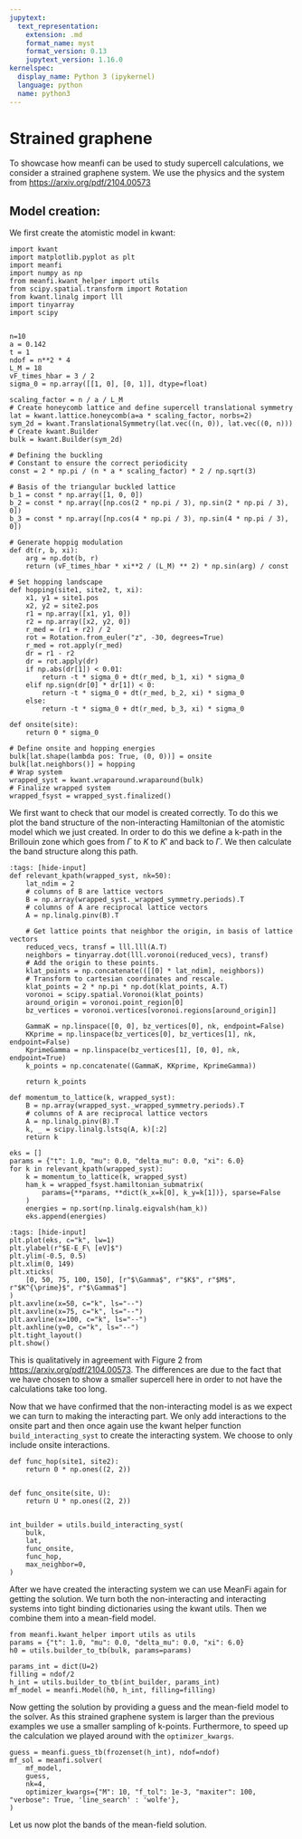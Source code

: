 ```yaml
---
jupytext:
  text_representation:
    extension: .md
    format_name: myst
    format_version: 0.13
    jupytext_version: 1.16.0
kernelspec:
  display_name: Python 3 (ipykernel)
  language: python
  name: python3
---
```


# Strained graphene

To showcase how meanfi can be used to study supercell calculations, we consider a strained graphene system. We use the physics and the system from https://arxiv.org/pdf/2104.00573

## Model creation:

We first create the atomistic model in kwant:

```{code-cell} ipython3
import kwant
import matplotlib.pyplot as plt
import meanfi
import numpy as np
from meanfi.kwant_helper import utils
from scipy.spatial.transform import Rotation
from kwant.linalg import lll
import tinyarray
import scipy


n=10
a = 0.142
t = 1
ndof = n**2 * 4
L_M = 18
vF_times_hbar = 3 / 2
sigma_0 = np.array([[1, 0], [0, 1]], dtype=float)

scaling_factor = n / a / L_M
# Create honeycomb lattice and define supercell translational symmetry
lat = kwant.lattice.honeycomb(a=a * scaling_factor, norbs=2)
sym_2d = kwant.TranslationalSymmetry(lat.vec((n, 0)), lat.vec((0, n)))
# Create kwant.Builder
bulk = kwant.Builder(sym_2d)

# Defining the buckling
# Constant to ensure the correct periodicity
const = 2 * np.pi / (n * a * scaling_factor) * 2 / np.sqrt(3)

# Basis of the triangular buckled lattice
b_1 = const * np.array([1, 0, 0])
b_2 = const * np.array([np.cos(2 * np.pi / 3), np.sin(2 * np.pi / 3), 0])
b_3 = const * np.array([np.cos(4 * np.pi / 3), np.sin(4 * np.pi / 3), 0])

# Generate hoppig modulation
def dt(r, b, xi):
    arg = np.dot(b, r)
    return (vF_times_hbar * xi**2 / (L_M) ** 2) * np.sin(arg) / const

# Set hopping landscape
def hopping(site1, site2, t, xi):
    x1, y1 = site1.pos
    x2, y2 = site2.pos
    r1 = np.array([x1, y1, 0])
    r2 = np.array([x2, y2, 0])
    r_med = (r1 + r2) / 2
    rot = Rotation.from_euler("z", -30, degrees=True)
    r_med = rot.apply(r_med)
    dr = r1 - r2
    dr = rot.apply(dr)
    if np.abs(dr[1]) < 0.01:
        return -t * sigma_0 + dt(r_med, b_1, xi) * sigma_0
    elif np.sign(dr[0] * dr[1]) < 0:
        return -t * sigma_0 + dt(r_med, b_2, xi) * sigma_0
    else:
        return -t * sigma_0 + dt(r_med, b_3, xi) * sigma_0

def onsite(site):
    return 0 * sigma_0

# Define onsite and hopping energies
bulk[lat.shape(lambda pos: True, (0, 0))] = onsite
bulk[lat.neighbors()] = hopping
# Wrap system
wrapped_syst = kwant.wraparound.wraparound(bulk)
# Finalize wrapped system
wrapped_fsyst = wrapped_syst.finalized()
```

We first want to check that our model is created correctly. To do this we plot the band structure of the non-interacting Hamiltonian of the atomistic model which we just created. In order to do this we define a k-path in the Brillouin zone which goes from $\Gamma$ to $K$ to $K'$ and back to $\Gamma$. We then calculate the band structure along this path.


```{code-cell} ipython3
:tags: [hide-input]
def relevant_kpath(wrapped_syst, nk=50):
    lat_ndim = 2
    # columns of B are lattice vectors
    B = np.array(wrapped_syst._wrapped_symmetry.periods).T
    # columns of A are reciprocal lattice vectors
    A = np.linalg.pinv(B).T

    # Get lattice points that neighbor the origin, in basis of lattice vectors
    reduced_vecs, transf = lll.lll(A.T)
    neighbors = tinyarray.dot(lll.voronoi(reduced_vecs), transf)
    # Add the origin to these points.
    klat_points = np.concatenate(([[0] * lat_ndim], neighbors))
    # Transform to cartesian coordinates and rescale.
    klat_points = 2 * np.pi * np.dot(klat_points, A.T)
    voronoi = scipy.spatial.Voronoi(klat_points)
    around_origin = voronoi.point_region[0]
    bz_vertices = voronoi.vertices[voronoi.regions[around_origin]]

    GammaK = np.linspace([0, 0], bz_vertices[0], nk, endpoint=False)
    KKprime = np.linspace(bz_vertices[0], bz_vertices[1], nk, endpoint=False)
    KprimeGamma = np.linspace(bz_vertices[1], [0, 0], nk, endpoint=True)
    k_points = np.concatenate((GammaK, KKprime, KprimeGamma))

    return k_points

def momentum_to_lattice(k, wrapped_syst):
    B = np.array(wrapped_syst._wrapped_symmetry.periods).T
    # columns of A are reciprocal lattice vectors
    A = np.linalg.pinv(B).T
    k, _ = scipy.linalg.lstsq(A, k)[:2]
    return k

eks = []
params = {"t": 1.0, "mu": 0.0, "delta_mu": 0.0, "xi": 6.0}
for k in relevant_kpath(wrapped_syst):
    k = momentum_to_lattice(k, wrapped_syst)
    ham_k = wrapped_fsyst.hamiltonian_submatrix(
        params={**params, **dict(k_x=k[0], k_y=k[1])}, sparse=False
    )
    energies = np.sort(np.linalg.eigvalsh(ham_k))
    eks.append(energies)
```

```{code-cell} ipython3
:tags: [hide-input]
plt.plot(eks, c="k", lw=1)
plt.ylabel(r"$E-E_F\ [eV]$")
plt.ylim(-0.5, 0.5)
plt.xlim(0, 149)
plt.xticks(
    [0, 50, 75, 100, 150], [r"$\Gamma$", r"$K$", r"$M$", r"$K^{\prime}$", r"$\Gamma$"]
)
plt.axvline(x=50, c="k", ls="--")
plt.axvline(x=75, c="k", ls="--")
plt.axvline(x=100, c="k", ls="--")
plt.axhline(y=0, c="k", ls="--")
plt.tight_layout()
plt.show()
```

This is qualitatively in agreement with Figure 2 from https://arxiv.org/pdf/2104.00573. The differences are due to the fact that we have chosen to show a smaller supercell here in order to not have the calculations take too long.

Now that we have confirmed that the non-interacting model is as we expect we can turn to making the interacting part. We only add interactions to the onsite part and then once again use the kwant helper function `build_interacting_syst` to create the interacting system. We choose to only include onsite interactions.

```{code-cell} ipython3
def func_hop(site1, site2):
    return 0 * np.ones((2, 2))


def func_onsite(site, U):
    return U * np.ones((2, 2))


int_builder = utils.build_interacting_syst(
    bulk,
    lat,
    func_onsite,
    func_hop,
    max_neighbor=0,
)
```

After we have created the interacting system we can use MeanFi again for getting the solution. We turn both the non-interacting and interacting systems into tight binding dictionaries using the kwant utils. Then we combine them into a mean-field model.

```{code-cell} ipython3
from meanfi.kwant_helper import utils as utils
params = {"t": 1.0, "mu": 0.0, "delta_mu": 0.0, "xi": 6.0}
h0 = utils.builder_to_tb(bulk, params=params)

params_int = dict(U=2)
filling = ndof/2
h_int = utils.builder_to_tb(int_builder, params_int)
mf_model = meanfi.Model(h0, h_int, filling=filling)
```

Now getting the solution by providing a guess and the mean-field model to the solver. As this strained graphene system is larger than the previous examples we use a smaller sampling of k-points. Furthermore, to speed up the calculation we played around with the `optimizer_kwargs`.

```{code-cell} ipython3
guess = meanfi.guess_tb(frozenset(h_int), ndof=ndof)
mf_sol = meanfi.solver(
    mf_model,
    guess,
    nk=4,
    optimizer_kwargs={"M": 10, "f_tol": 1e-3, "maxiter": 100, "verbose": True, 'line_search' : 'wolfe'},
)
```

Let us now plot the bands of the mean-field solution.
